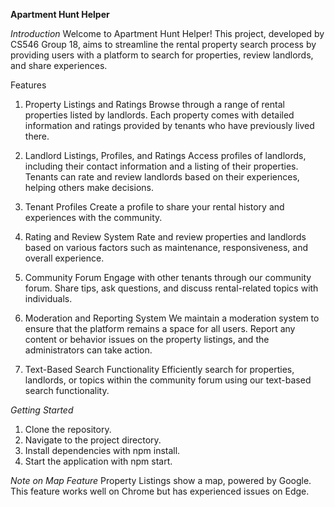 **Apartment Hunt Helper**

*Introduction*
Welcome to Apartment Hunt Helper! This project, developed by CS546 Group 18, aims to streamline the rental property search process by providing users with a platform to search for properties, review landlords, and share experiences.

Features
1. Property Listings and Ratings
Browse through a range of rental properties listed by landlords. Each property comes with detailed information and ratings provided by tenants who have previously lived there.

2. Landlord Listings, Profiles, and Ratings
Access profiles of landlords, including their contact information and a listing of their properties. Tenants can rate and review landlords based on their experiences, helping others make decisions.

3. Tenant Profiles
Create a profile to share your rental history and experiences with the community. 

4. Rating and Review System
Rate and review properties and landlords based on various factors such as maintenance, responsiveness, and overall experience.

5. Community Forum
Engage with other tenants through our community forum. Share tips, ask questions, and discuss rental-related topics with individuals.

6. Moderation and Reporting System
We maintain a moderation system to ensure that the platform remains a space for all users. Report any content or behavior issues on the property listings, and the administrators can take action.

7. Text-Based Search Functionality
Efficiently search for properties, landlords, or topics within the community forum using our text-based search functionality.

*Getting Started*
1. Clone the repository.
2. Navigate to the project directory.
3. Install dependencies with npm install.
4. Start the application with npm start.

*Note on Map Feature*
Property Listings show a map, powered by Google. This feature works well on Chrome but has experienced issues on Edge.
